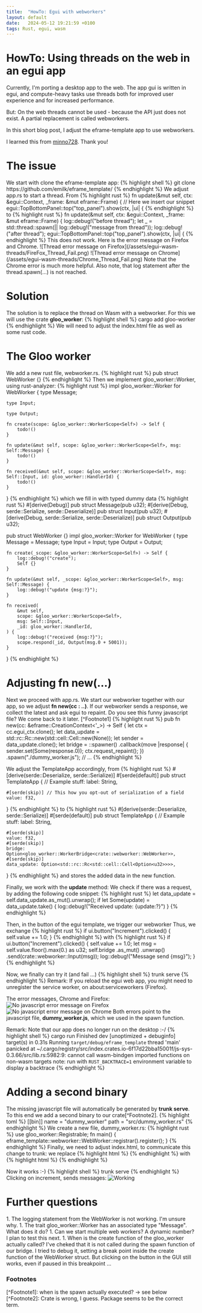 ```yaml
---
title:  "HowTo: Egui with webworkers"
layout: default
date:   2024-05-12 19:21:59 +0100
tags: Rust, egui, wasm
---
```

<h1>HowTo: Using threads on the web in an egui app</h1>

Currently, I'm porting a desktop app to the web. 
The app gui is written in egui, and compute-heavy tasks use threads both for improved user experience and for increased performance.

But: On the web threads cannot be used - because the API just does not exist.
A partial replacement is called webworkers.

In this short blog post, I adjust the eframe-template app to use webworkers.

I learned this from [minno728](https://github.com/minno726/). Thank you!

<h1>The issue</h1>
We start with clone the eframe-template app:
{% highlight shell %}
git clone https://github.com/emilk/eframe_template/
{% endhighlight %}
We adjust app.rs to start a thread. From
{% highlight rust %}
  fn update(&mut self, ctx: &egui::Context, _frame: &mut eframe::Frame) {
    // Here we insert our snippet
    egui::TopBottomPanel::top("top_panel").show(ctx, |ui| {    
{% endhighlight %}
to
{% highlight rust %}
  fn update(&mut self, ctx: &egui::Context, _frame: &mut eframe::Frame) {
    log::debug!("before thread");
    let _ = std::thread::spawn(|| log::debug!("message from thread"));
    log::debug!("after thread");           
    egui::TopBottomPanel::top("top_panel").show(ctx, |ui| {    
{% endhighlight %}
This does not work. 
Here is the error message on Firefox and Chrome.
![Thread error message on Firefox](/assets/egui-wasm-threads/FireFox_Thread_Fail.png)
![Thread error message on Chrome](/assets/egui-wasm-threads/Chrome_Thread_Fail.png)
Note that the Chrome error is much more helpful.
Also note, that log statement after the thread.spawn(…) is not reached.

<h1>Solution</h1>
The solution is to replace the thread on Wasm with a webworker.
For this we will use the crate <b>gloo_worker</b>:
{% highlight shell %}
cargo add gloo-worker
{% endhighlight %}
We will need to adjust the index.html file as well as some rust code.

<h1>The Gloo worker</h1>
We add a new rust file, webworker.rs.
{% highlight rust %}
pub struct WebWorker {}    
{% endhighlight %}
Then we implement gloo_worker::Worker, using rust-analyzer:
{% highlight rust %}
impl gloo_worker::Worker for WebWorker {
    type Message;

    type Input;

    type Output;

    fn create(scope: &gloo_worker::WorkerScope<Self>) -> Self {
        todo!()
    }

    fn update(&mut self, scope: &gloo_worker::WorkerScope<Self>, msg: Self::Message) {
        todo!()
    }

    fn received(&mut self, scope: &gloo_worker::WorkerScope<Self>, msg: Self::Input, id: gloo_worker::HandlerId) {
        todo!()
    }
}
{% endhighlight %}
which we fill in with typed dummy data
{% highlight rust %}
#[derive(Debug)]
pub struct Message(pub u32);
#[derive(Debug, serde::Serialize, serde::Deserialize)]
pub struct Input(pub u32);
#[derive(Debug, serde::Serialize, serde::Deserialize)]
pub struct Output(pub u32);

pub struct WebWorker {}
impl gloo_worker::Worker for WebWorker {
    type Message = Message;
    type Input = Input;
    type Output = Output;

    fn create(_scope: &gloo_worker::WorkerScope<Self>) -> Self {
        log::debug!("create");
        Self {}
    }

    fn update(&mut self, _scope: &gloo_worker::WorkerScope<Self>, msg: Self::Message) {
        log::debug!("update {msg:?}");
    }

    fn received(
        &mut self,
        scope: &gloo_worker::WorkerScope<Self>,
        msg: Self::Input,
        _id: gloo_worker::HandlerId,
    ) {
        log::debug!("received {msg:?}");
        scope.respond(_id, Output(msg.0 + 5001));
    }
}
{% endhighlight %}

<h1>Adjusting fn new(…)</h1>
Next we proceed with app.rs.
We start our webworker together with our app, so we adjust <b>fn new(cc : ..)</b>.
If our webworker sends a response, we collect the latest and ask egui to repaint.
Do you see this funny javascript file? We come back to it later.
[^Footnote1]
{% highlight rust %}
pub fn new(cc: &eframe::CreationContext<'_>) -> Self {
    let ctx = cc.egui_ctx.clone();
    let data_update = std::rc::Rc::new(std::cell::Cell::new(None));
    let sender = data_update.clone();
    let bridge = <crate::webworker::WebWorker as gloo_worker::Spawnable>::spawner()
        .callback(move |response| {
            sender.set(Some(response.0));
            ctx.request_repaint();
        })
        .spawn("./dummy_worker.js");
    // …
{% endhighlight %}

We adjust the TemplateApp accordingly, from 
{% highlight rust %}
#[derive(serde::Deserialize, serde::Serialize)]
#[serde(default)] 
pub struct TemplateApp {
    // Example stuff:
    label: String,

    #[serde(skip)] // This how you opt-out of serialization of a field
    value: f32,
}
{% endhighlight %}
to 
{% highlight rust %}
#[derive(serde::Deserialize, serde::Serialize)]
#[serde(default)]
pub struct TemplateApp {
    // Example stuff:
    label: String,

    #[serde(skip)]
    value: f32,
    #[serde(skip)]
    bridge: Option<gloo_worker::WorkerBridge<crate::webworker::WebWorker>>,
    #[serde(skip)]
    data_update: Option<std::rc::Rc<std::cell::Cell<Option<u32>>>>,
}
{% endhighlight %}
and stores the added data in the new function.

Finally, we work with the <b>update</b> method:
We check if there was a request, by adding the following code snippet:
{% highlight rust %}
let data_update = self.data_update.as_mut().unwrap();
if let Some(update) = data_update.take() {
    log::debug!("Received update: {update:?}")
}
{% endhighlight %}

Then, in the button of the egui template, we trigger our webworker
Thus, we exchange 
{% highlight rust %}
if ui.button("Increment").clicked() {
    self.value += 1.0;
}
{% endhighlight %}
with 
{% highlight rust %}
if ui.button("Increment").clicked() {
    self.value += 1.0;
    let msg = self.value.floor().max(0.) as u32;
    self.bridge
        .as_mut()
        .unwrap()
        .send(crate::webworker::Input(msg));
    log::debug!("Message send {msg}");
}
{% endhighlight %}

Now, we finally can try it (and fail ...)
{% highlight shell %}
trunk serve
{% endhighlight %}
Remark: If you reload the egui web app, you might need to unregister the service worker, on about:serviceworkers (Firefox).

The error messages, Chrome and Firefox:
![No javascript error message on Firefox](/assets/egui-wasm-threads/Firefox_NoJavascript.png)
![No javascript error message on Chrome](/assets/egui-wasm-threads/Chrome_NoJavascript.png)
Both errors point to the javascript file, <b>dummy_worker.js</b>, which we used in the spawn function.

Remark: Note that our app does no longer run on the desktop :-/
{% highlight shell %}
cargo run
    Finished dev [unoptimized + debuginfo] target(s) in 0.31s
     Running `target/debug/eframe_template`
thread 'main' panicked at ~/.cargo/registry/src/index.crates.io-6f17d22bba15001f/js-sys-0.3.66/src/lib.rs:5982:9:
cannot call wasm-bindgen imported functions on non-wasm targets
note: run with `RUST_BACKTRACE=1` environment variable to display a backtrace
 {% endhighlight %}

<h1>Adding a second binary</h1>
The missing javascript file will automatically be generated by <b>trunk serve</b>.
To this end we add a second binary to our crate[^Footnote2].
{% highlight toml %}
[[bin]]
name = "dummy_worker"
path = "src/dummy_worker.rs"
{% endhighlight %}
We create a new file, dummy_worker.rs:
{% highlight rust %}
use gloo_worker::Registrable;
fn main() {
    eframe_template::webworker::WebWorker::registrar().register();
}
{% endhighlight %}
Finally, we need to adjust index.html, to communicate this change to trunk:
we replace
{% highlight html %}
<link data-trunk rel="rust" data-wasm-opt="2" />
{% endhighlight %}
with 
{% highlight html %}
<link data-trunk rel="rust" data-wasm-opt="2" data-bin="eframe_template" data-type="main" />
<link data-trunk rel="rust" href="Cargo.toml" data-wasm-opt="2" data-bin="dummy_worker" data-type="worker" />
{% endhighlight %}

Now it works :-)
{% highlight shell %}
trunk serve
{% endhighlight %}
Clicking on increment, sends messages:
![Working](/assets/egui-wasm-threads/Working.png)


<h1>Further questions</h1>
1. The logging statement from the WebWorker is not working. I'm unsure why.    
1. The trait gloo_worker::Worker has an associated type "Message". What does it do?
1. Can we start multiple web workers? A dynamic number?
    I plan to test this next.
1. When is the create function of the gloo_worker actually called?
    I've cheked that it is not called during the spawn function of our bridge.
    I tried to debug it, setting a break point inside the create function of the WebWorker struct. 
    But clicking on the button in the GUI still works, even if paused in this breakpoint ...


<h3>Footnotes</h3>
[^Footnote1]: when is the spawn actually executed? -> see below
[^Footnote2]: Crate is wrong, I guess. Package seems to be the correct term.
